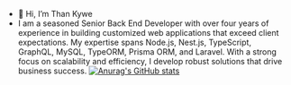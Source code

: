 - 👋 Hi, I’m Than Kywe
- I am a seasoned Senior Back End Developer with over four years of experience in building customized web applications that exceed client expectations. My expertise spans Node.js, Nest.js, TypeScript, GraphQL, MySQL, TypeORM, Prisma ORM, and Laravel. With a strong focus on scalability and efficiency, I develop robust solutions that drive business success.
[![Anurag's GitHub stats](https://github-readme-stats.vercel.app/api?username=Than890)](https://github.com/Than890/github-readme-stats)
